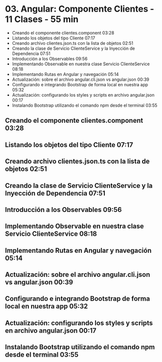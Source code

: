 # 03. Angular: Componente Clientes - 11 Clases - 55 min

* Creando el componente clientes.component 03:28
* Listando los objetos del tipo Cliente 07:17
* Creando archivo clientes.json.ts con la lista de objetos 02:51
* Creando la clase de Servicio ClienteService y la Inyección de Dependencia 07:51
* Introducción a los Observables 09:56
* Implementando Observable en nuestra clase Servicio ClienteService 08:18
* Implementando Rutas en Angular y navegación 05:14
* Actualización: sobre el archivo angular.cli.json vs angular.json 00:39
* Configurando e integrando Bootstrap de forma local en nuestra app 05:32
* Actualización: configurando los styles y scripts en archivo angular.json 00:17
* Instalando Bootstrap utilizando el comando npm desde el terminal 03:55

## Creando el componente clientes.component 03:28
## Listando los objetos del tipo Cliente 07:17
## Creando archivo clientes.json.ts con la lista de objetos 02:51
## Creando la clase de Servicio ClienteService y la Inyección de Dependencia 07:51
## Introducción a los Observables 09:56
## Implementando Observable en nuestra clase Servicio ClienteService 08:18
## Implementando Rutas en Angular y navegación 05:14
## Actualización: sobre el archivo angular.cli.json vs angular.json 00:39
## Configurando e integrando Bootstrap de forma local en nuestra app 05:32
## Actualización: configurando los styles y scripts en archivo angular.json 00:17
## Instalando Bootstrap utilizando el comando npm desde el terminal 03:55
